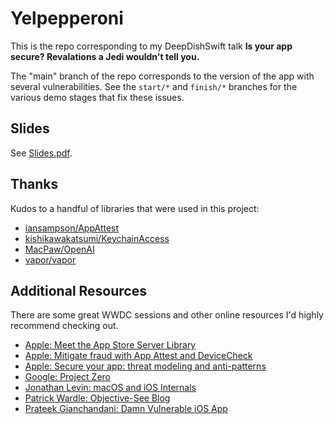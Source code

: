 # Yelpepperoni

This is the repo corresponding to my DeepDishSwift talk **Is your app secure? Revalations a Jedi wouldn't tell you.**

The "main" branch of the repo corresponds to the version of the app with several vulnerabilities. See the `start/*` and `finish/*` branches for the various demo stages that fix these issues.

## Slides

See [Slides.pdf](/Slides.pdf).

## Thanks

Kudos to a handful of libraries that were used in this project:

- [iansampson/AppAttest](https://github.com/iansampson/AppAttest)
- [kishikawakatsumi/KeychainAccess](https://github.com/kishikawakatsumi/KeychainAccess)
- [MacPaw/OpenAI](https://github.com/MacPaw/OpenAI)
- [vapor/vapor](https://github.com/vapor/vapor)

## Additional Resources

There are some great WWDC sessions and other online resources I'd highly recommend checking out.

- [Apple: Meet the App Store Server Library](https://developer.apple.com/wwdc23/10143)
- [Apple: Mitigate fraud with App Attest and DeviceCheck](https://developer.apple.com/wwdc21/10244)
- [Apple: Secure your app: threat modeling and anti-patterns](https://developer.apple.com/wwdc20/10189)
- [Google: Project Zero](https://googleprojectzero.blogspot.com)
- [Jonathan Levin: macOS and iOS Internals](https://newosxbook.com)
- [Patrick Wardle: Objective-See Blog](https://objective-see.org/blog.html)
- [Prateek Gianchandani: Damn Vulnerable iOS App](https://github.com/prateek147/DVIA-v2)
